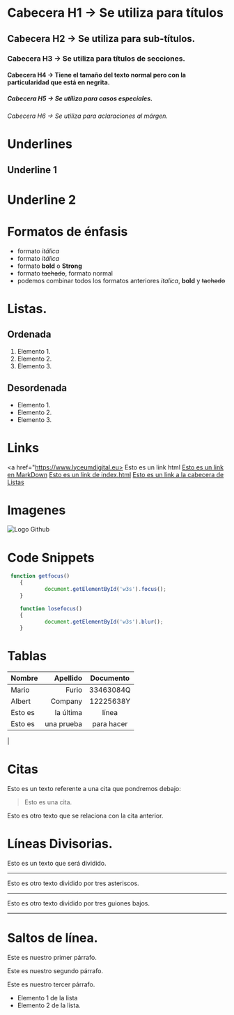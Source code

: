# Cabecera H1 -> Se utiliza para títulos
## Cabecera H2 -> Se utiliza para sub-títulos.
### Cabecera H3 -> Se utiliza para títulos de secciones.
#### Cabecera H4 -> Tiene el tamaño del texto normal pero con la particularidad que está en negrita.
##### Cabecera H5 -> Se utiliza para casos especiales.
###### Cabecera H6 -> Se utiliza para aclaraciones al márgen.

# Underlines
Underline 1
-----------

Underline 2
===========

# Formatos de énfasis
- formato *itálica*
- formato _itálica_
- formato **bold** o __Strong__
- formato ~~tachado~~, formato normal
- podemos combinar todos los formatos anteriores _italica_, **bold** y ~~tachado~~

# Listas.
## Ordenada
1. Elemento 1.
2. Elemento 2.
3. Elemento 3.

## Desordenada
- Elemento 1.
- Elemento 2.
- Elemento 3.

# Links
<a href="https://www.lyceumdigital.eu> Esto es un link html</a>
[Esto es un link en MarkDown](https://www.lyceumdigital.eu/)
[Esto es un link de index.html](index.html)
[Esto es un link a la cabecera de Listas](#listas)

# Imagenes
![Logo Github](https://image.flaticon.com/icons/svg/25/25231.svg)

# Code Snippets
```javascript
 function getfocus()
    {
            document.getElementById('w3s').focus();
    }
    
    function losefocus()
    {
            document.getElementById('w3s').blur();
    }
```

# Tablas
| Nombre | Apellido | Documento |
| :- | -: | :-: |
| Mario | Furio | 33463084Q |
| Albert | Company | 12225638Y |
| Esto es | la última | línea |
| Esto es | una prueba | para hacer |
|

# Citas
Esto es un texto referente a una cita que pondremos debajo:
> Esto es una cita.

Esto es otro texto que se relaciona con la cita anterior.

# Líneas Divisorias.

Esto es un texto que será dividido.

---
Esto es otro texto dividido por tres asteriscos.

***

Esto es otro texto dividido por tres guiones bajos.

___

# Saltos de línea.
Este es nuestro primer párrafo.

Este es nuestro segundo párrafo.

Este es nuestro tercer párrafo.
- Elemento 1 de la lista
- Elemento 2 de la lista.